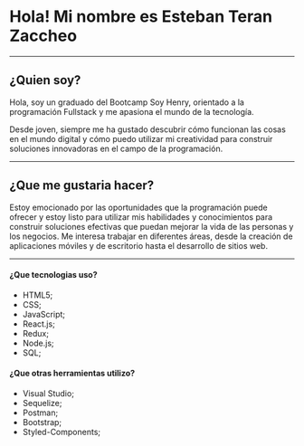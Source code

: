 # Hola! Mi nombre es Esteban Teran Zaccheo

------------

## ¿Quien soy?

Hola, soy un graduado del Bootcamp Soy Henry, orientado a la programación Fullstack y me apasiona el mundo de la tecnología.

Desde joven, siempre me ha gustado descubrir cómo funcionan las cosas en el mundo digital y cómo puedo utilizar mi creatividad para construir soluciones innovadoras en el campo de la programación. 

------------
## ¿Que me gustaria hacer?

Estoy emocionado por las oportunidades que la programación puede ofrecer y estoy listo para utilizar mis habilidades y conocimientos para construir soluciones efectivas que puedan mejorar la vida de las personas y los negocios. Me interesa trabajar en diferentes áreas, desde la creación de aplicaciones móviles y de escritorio hasta el desarrollo de sitios web.

------------


#### ¿Que tecnologias uso?

- HTML5;
- CSS;
- JavaScript;
- React.js;
- Redux;
- Node.js;
- SQL;

#### ¿Que otras herramientas utilizo?

- Visual Studio;
- Sequelize;
- Postman;
- Bootstrap;
- Styled-Components;
